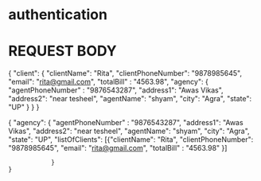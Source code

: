 # authentication

# REQUEST BODY
{
    "client": {
   			   "clientName": "Rita",
    			"clientPhoneNumber": "9878985645",
    			"email": "rita@gmail.com",
    			"totalBill" : "4563.98",
		"agency": {
                    "agentPhoneNumber" : "9876543287",
                    "address1": "Awas Vikas",
                    "address2": "near tesheel",
                    "agentName": "shyam",
                    "city": "Agra",
                    "state": "UP"
		        }
    }
}


{
		"agency": {
                    "agentPhoneNumber" : "9876543287",
                    "address1": "Awas Vikas",
                    "address2": "near tesheel",
                    "agentName": "shyam",
                    "city": "Agra",
                    "state": "UP",
        "listOfClients": 
   			    [{"clientName": "Rita",
    			"clientPhoneNumber": "9878985645",
    			"email": "rita@gmail.com",
    			"totalBill" : "4563.98"
                 }]

		        }
    }

